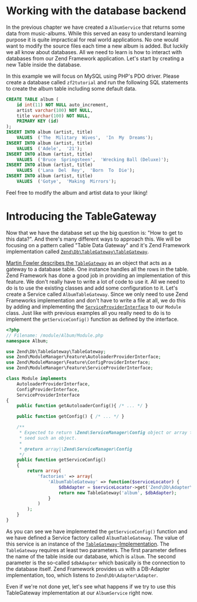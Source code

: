 Working with the database backend
=================================

In the previous chapter we have created a `AlbumService` that returns some data from music-albums. While this served
an easy to understand learning purpose it is quite impractical for real world applications. No one would want to
modify the source files each time a new album is added. But luckily we all know about databases. All we need to learn
is how to interact with databases from our Zend Framework application. Let's start by creating a new Table inside the
database.

In this example we will focus on MySQL using PHP's PDO driver. Please create a database called `zf2tutorial` and run
the following SQL statements to create the album table including some default data.

```sql
CREATE TABLE album (
    id int(11) NOT NULL auto_increment,
    artist varchar(100) NOT NULL,
    title varchar(100) NOT NULL,
    PRIMARY KEY (id)
);
INSERT INTO album (artist, title)
    VALUES  ('The  Military  Wives',  'In  My  Dreams');
INSERT INTO album (artist, title)
    VALUES  ('Adele',  '21');
INSERT INTO album (artist, title)
    VALUES  ('Bruce  Springsteen',  'Wrecking Ball (Deluxe)');
INSERT INTO album (artist, title)
    VALUES  ('Lana  Del  Rey',  'Born  To  Die');
INSERT INTO album (artist, title)
    VALUES  ('Gotye',  'Making  Mirrors');
```

Feel free to modify the album and artist data to your liking!


Introducing the TableGateway
============================

Now that we have the database set up the big question is: "How to get to this data?". And there's many different ways
to approach this. We will be focusing on a pattern called "Table Data Gateway" and it's Zend Framework implementation
called [`Zend\Db\TableGateway\TableGateway`](https://github.com/zendframework/zf2/:current_branch/library/Zend/Db/TableGateway/TableGateway.php).

[Martin Fowler describes the `TableGateway`](http://martinfowler.com/eaaCatalog/tableDataGateway.html) as an object
that acts as a gateway to a database table. One instance handles all the rows in the table. Zend Framework has done a
good job in providing an implementation of this feature. We don't really have to write a lot of code to use it. All we
need to do is to use the existing classes and add some configuration to it. Let's create a Service called
`AlbumTableGateway`. Since we only need to use Zend Frameworks implementation and don't have to write a file at all, we
do this by adding and implementing the [`ServiceProviderInterface`](https://github.com/zendframework/zf2/:current_branch/library/Zend/ModuleManager/Feature/ServiceProviderInterface.php)
to our `Module` class. Just like with previous examples all you really need to do is to implement the `getServiceConfig()`
function as defined by the interface.

```php
<?php
// Filename: /module/Album/Module.php
namespace Album;

use Zend\Db\TableGateway\TableGateway;
use Zend\ModuleManager\Feature\AutoloaderProviderInterface;
use Zend\ModuleManager\Feature\ConfigProviderInterface;
use Zend\ModuleManager\Feature\ServiceProviderInterface;

class Module implements
    AutoloaderProviderInterface,
    ConfigProviderInterface,
    ServiceProviderInterface
{
    public function getAutoloaderConfig(){ /* ... */ }

    public function getConfig() { /* ... */ }

    /**
     * Expected to return \Zend\ServiceManager\Config object or array to
     * seed such an object.
     *
     * @return array|\Zend\ServiceManager\Config
     */
    public function getServiceConfig()
    {
        return array(
            'factories' => array(
                'AlbumTableGateway' => function($serviceLocator) {
                    $dbAdapter = $serviceLocator->get('Zend\Db\Adapter\Adapter');
                    return new TableGateway('album', $dbAdapter);
                }
            )
        );
    }
}
```

As you can see we have implemented the `getServiceConfig()` function and we have defined a Service factory called
`AlbumTableGateway`. The value of this service is an instance of the [`TableGateway`-Implementation]().
The `TableGateway` requires at least two parameters. The first parameter defines the name of the table inside our
database, which is `album`. The second parameter is the so-called `$dbAdapter` which basically is the connection to
the database itself. Zend Framework provides us with a DB-Adapter implementation, too, which listens to
`Zend\Db\Adapter\Adapter`.

Even if we're not done yet, let's see what happens if we try to use this TableGateway implementation at our
`AlbumService` right now.